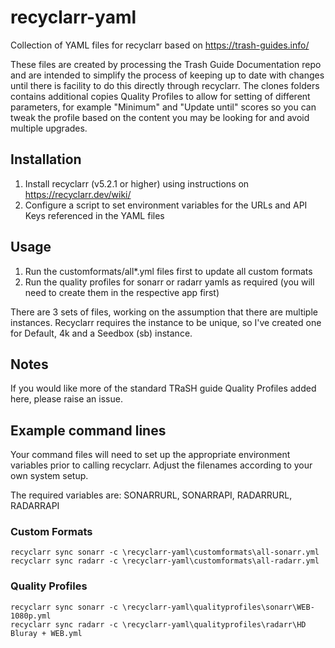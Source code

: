 # recyclarr-yaml
Collection of YAML files for recyclarr based on https://trash-guides.info/

These files are created by processing the Trash Guide Documentation repo and are intended to simplify the process of keeping up to date with changes until there is facility to do this directly through recyclarr. The clones folders contains additional copies Quality Profiles to allow for setting of different parameters, for example "Minimum" and "Update until" scores so you can tweak the profile based on the content you may be looking for and avoid multiple upgrades.

## Installation
1) Install recyclarr (v5.2.1 or higher) using instructions on https://recyclarr.dev/wiki/
2) Configure a script to set environment variables for the URLs and API Keys referenced in the YAML files

## Usage
1) Run the customformats/all*.yml files first to update all custom formats
2) Run the quality profiles for sonarr or radarr yamls as required (you will need to create them in the respective app first)

There are 3 sets of files, working on the assumption that there are multiple instances. Recyclarr requires the instance to be unique, so I've created one for Default, 4k and a Seedbox (sb) instance.

## Notes
If you would like more of the standard TRaSH guide Quality Profiles added here, please raise an issue.

## Example command lines
Your command files will need to set up the appropriate environment variables prior to calling recyclarr. Adjust the filenames according to your own system setup.

The required variables are: SONARRURL, SONARRAPI, RADARRURL, RADARRAPI

### Custom Formats
```
recyclarr sync sonarr -c \recyclarr-yaml\customformats\all-sonarr.yml
recyclarr sync radarr -c \recyclarr-yaml\customformats\all-radarr.yml
```

### Quality Profiles
```
recyclarr sync sonarr -c \recyclarr-yaml\qualityprofiles\sonarr\WEB-1080p.yml
recyclarr sync radarr -c \recyclarr-yaml\qualityprofiles\radarr\HD Bluray + WEB.yml
```
